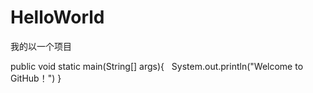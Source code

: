# HelloWorld
我的以一个项目

public void static main(String[] args){
    System.out.println("Welcome to GitHub！")
}
